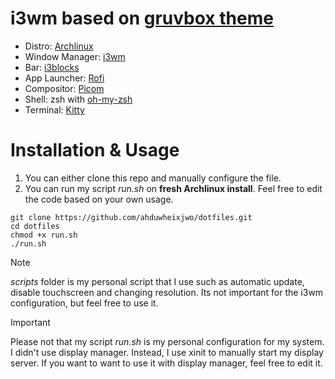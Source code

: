 # i3wm based on [gruvbox theme](https://github.com/morhetz/gruvbox)
- Distro: [Archlinux](https://archlinux.org)
- Window Manager: [i3wm](https://github.com/i3/i3)
- Bar: [i3blocks](https://github.com/vivien/i3blocks)
- App Launcher: [Rofi](https://github.com/davatorium/rofi)
- Compositor: [Picom](https://github.com/yshui/picom)
- Shell: zsh with [oh-my-zsh](https://github.com/ohmyzsh/ohmyzsh/)
- Terminal: [Kitty](https://github.com/kovidgoyal/kitty) 

# Installation & Usage
1. You can either clone this repo and manually configure the file.
2. You can run my script _run.sh_ on **fresh Archlinux install**. Feel free to edit the code based on your own usage.
```
git clone https://github.com/ahduwheixjwo/dotfiles.git
cd dotfiles
chmod +x run.sh
./run.sh
```
> [!NOTE]
> _scripts_ folder is my personal script that I use such as automatic update, disable touchscreen and changing resolution. Its not important for the i3wm configuration, but feel free to use it.

> [!IMPORTANT]
> Please not that my script _run.sh_ is my personal configuration for my system. I didn't use display manager. Instead, I use xinit to manually start my display server. If you want to want to use it with display manager, feel free to edit it.

